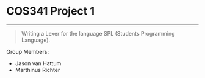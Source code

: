 # COS341 Project 1
-------
> Writing a Lexer for the language SPL (Students Programming Language).


Group Members:
- Jason van Hattum
- Marthinus Richter
